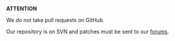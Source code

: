 **ATTENTION**

We do not take pull requests on GitHub.

Our repository is on SVN and patches must be sent to our [forums][1].

[1]: https://forum.simutrans.com/index.php/board,33.0.html?PHPSESSID=jig3toft9n1jarvjccc58sc6c2
